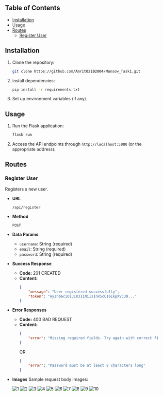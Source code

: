 ## Table of Contents

- [Installation](#installation)
- [Usage](#usage)
- [Routes](#routes)
  - [Register User](#register-user)

## Installation

1. Clone the repository:

   ```bash
   git clone https://github.com/Amrit02102004/Munsow_Task1.git
   ```

2. Install dependencies:

   ```bash
   pip install -r requirements.txt
   ```

3. Set up environment variables (if any).

## Usage

1. Run the Flask application:

   ```bash
   flask run
   ```

2. Access the API endpoints through `http://localhost:5000` (or the appropriate address).

## Routes

### Register User

Registers a new user.

- **URL**

  `/api/register`

- **Method**

  `POST`

- **Data Params**

  - `username`: String (required)
  - `email`: String (required)
  - `password`: String (required)

- **Success Response**

  - **Code:** 201 CREATED
  - **Content:**
    ```json
    {
        "message": "User registered successfully",
        "token": "eyJhbGciOiJIUzI1NiIsInR5cCI6IkpXVCJ9..."
    }
    ```

- **Error Responses**

  - **Code:** 400 BAD REQUEST
  - **Content:**
    ```json
    {
        "error": "Missing required fields. Try again with correct fields!"
    }
    ```
    OR
    ```json
    {
        "error": "Password must be at least 8 characters long"
    }
    ```

- **Images**
Sample request body images:

  ![1](https://github.com/Amrit02102004/Munsow_Task1/assets/114827768/5123a3b9-c03d-4003-b2d1-1897e2a14d40)
  ![2](https://github.com/Amrit02102004/Munsow_Task1/assets/114827768/a93894ff-b298-4344-948e-800e5241976f)
  ![3](https://github.com/Amrit02102004/Munsow_Task1/assets/114827768/1cd6c8fd-1427-401e-af83-3303574a2812)
  ![4](https://github.com/Amrit02102004/Munsow_Task1/assets/114827768/6a168971-c245-40f6-9a93-ffcb6c84f6fb)
  ![5](https://github.com/Amrit02102004/Munsow_Task1/assets/114827768/df021b27-6bbd-4038-b9a4-1dcee9b6e066)
  ![6](https://github.com/Amrit02102004/Munsow_Task1/assets/114827768/874ee57d-9ec6-4014-b747-22fa20085b47)
  ![7](https://github.com/Amrit02102004/Munsow_Task1/assets/114827768/06048117-16a5-416a-8fef-7c5323135265)
  ![8](https://github.com/Amrit02102004/Munsow_Task1/assets/114827768/029f747a-22b0-40fb-9b2e-e949507f7aad)
  ![9](https://github.com/Amrit02102004/Munsow_Task1/assets/114827768/66785af3-ec72-4559-952f-8f60d8342d64)
  ![10](https://github.com/Amrit02102004/Munsow_Task1/assets/114827768/5085e5eb-eed4-4d97-8feb-39eab68ac1a5)


